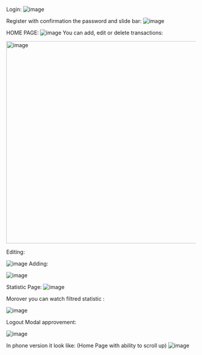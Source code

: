 Login:
![image](https://github.com/user-attachments/assets/47e68682-4cf6-49a1-abb7-898b6d4425b9)


Register with confirmation the password and slide bar:
![image](https://github.com/user-attachments/assets/eaf2e89e-5597-4594-9dc8-67256714f3ca)

HOME PAGE:
![image](https://github.com/user-attachments/assets/a13c648b-3b66-47a5-840c-874a2cd1d8a4)
You can add, edit or delete transactions:


<img width="536" alt="image" src="https://github.com/user-attachments/assets/0b3ab204-0247-44ed-8afd-87882dc3fd47">


Editing:

![image](https://github.com/user-attachments/assets/dda864c6-2e3e-4cc2-90b6-785d2eb127c1)
Adding:

![image](https://github.com/user-attachments/assets/bc91c12f-ef90-4520-a721-6e00fd2bba75)


Statistic Page:
![image](https://github.com/user-attachments/assets/50f723c9-28e1-4f40-a5ca-e9e318aa3e5b)


Morover you can watch filtred statistic :

![image](https://github.com/user-attachments/assets/c5c2c81d-9da8-40f9-bfdb-0400cf41f448)

Logout Modal approvement:

![image](https://github.com/user-attachments/assets/0d5e11b5-78ef-42a5-a2fa-538407c128d9)


In phone version it look like:
(Home Page with ability  to scroll up)
![image](https://github.com/user-attachments/assets/69060874-8a24-451d-9d5e-24e51a59cc75)








